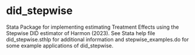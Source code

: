 # did_stepwise
Stata Package for implementing estimating Treatment Effects using the Stepwise DID estimator of Harmon (2023). See Stata help file did_stepwise.sthlp for additional information and stepwise_examples.do for some example applications of did_stepwise.
